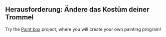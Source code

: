 ## Herausforderung: Ändere das Kostüm deiner Trommel

Try the [Paint box](https://projects.raspberrypi.org/en/projects/paint-box) project, where you will create your own painting program!
